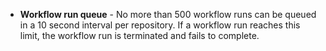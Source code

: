 - **Workflow run queue** - No more than 500 workflow runs can be queued in a 10 second interval per repository. If a workflow run reaches this limit, the workflow run is terminated and fails to complete.

